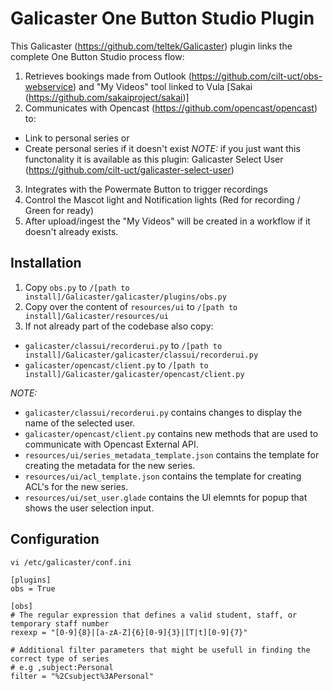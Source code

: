# Galicaster One Button Studio Plugin

This Galicaster (https://github.com/teltek/Galicaster) plugin links the complete One Button Studio process flow:

1. Retrieves bookings made from Outlook (https://github.com/cilt-uct/obs-webservice) and "My Videos" tool linked to Vula [Sakai (https://github.com/sakaiproject/sakai)]
2. Communicates with Opencast (https://github.com/opencast/opencast) to:
  * Link to personal series or
  * Create personal series if it doesn't exist
  _NOTE:_ if you just want this functonality it is available as this plugin: Galicaster Select User (https://github.com/cilt-uct/galicaster-select-user)
3. Integrates with the Powermate Button to trigger recordings
4. Control the Mascot light and Notification lights (Red for recording / Green for ready)
5. After upload/ingest the "My Videos" will be created in a workflow if it doesn't already exists.

## Installation

1. Copy `obs.py` to `/[path to install]/Galicaster/galicaster/plugins/obs.py`
2. Copy over the content of `resources/ui` to `/[path to install]/Galicaster/resources/ui`
3. If not already part of the codebase also copy:
  * `galicaster/classui/recorderui.py` to `/[path to install]/Galicaster/galicaster/classui/recorderui.py`
  * `galicaster/opencast/client.py` to `/[path to install]/Galicaster/galicaster/opencast/client.py`

_NOTE:_
  * `galicaster/classui/recorderui.py` contains changes to display the name of the selected user.
  * `galicaster/opencast/client.py` contains new methods that are used to communicate with Opencast External API.
  * `resources/ui/series_metadata_template.json` contains the template for creating the metadata for the new series.
  * `resources/ui/acl_template.json` contains the template for creating ACL's for the new series.
  * `resources/ui/set_user.glade` contains the UI elemnts for popup that shows the user selection input.

## Configuration
```
vi /etc/galicaster/conf.ini

[plugins]
obs = True

[obs]
# The regular expression that defines a valid student, staff, or temporary staff number
rexexp = "[0-9]{8}|[a-zA-Z]{6}[0-9]{3}|[T|t][0-9]{7}"

# Additional filter parameters that might be usefull in finding the correct type of series
# e.g ,subject:Personal
filter = "%2Csubject%3APersonal"
```